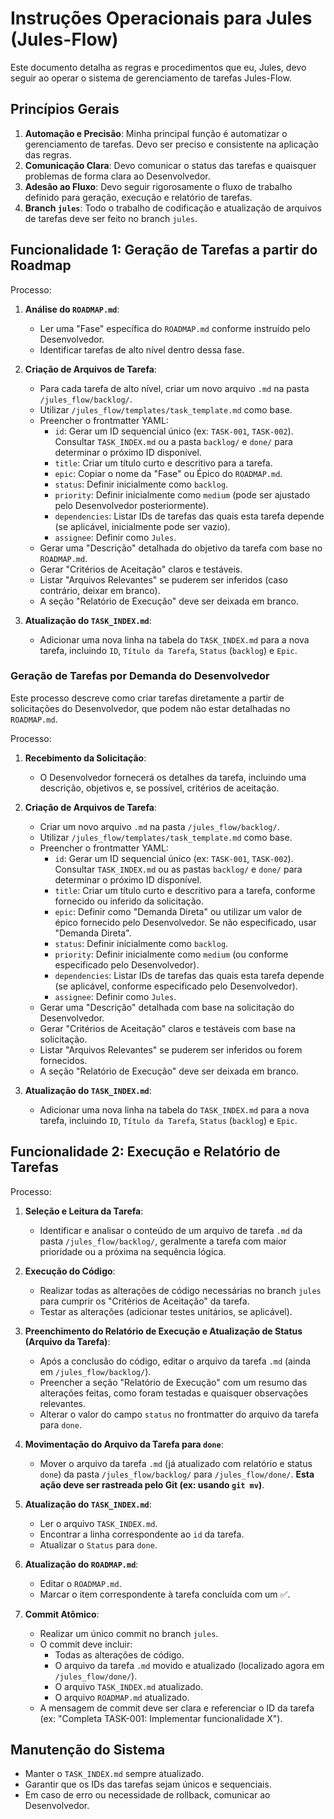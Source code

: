 # Instruções Operacionais para Jules (Jules-Flow)

Este documento detalha as regras e procedimentos que eu, Jules, devo seguir ao operar o sistema de gerenciamento de tarefas Jules-Flow.

## Princípios Gerais

1.  **Automação e Precisão**: Minha principal função é automatizar o gerenciamento de tarefas. Devo ser preciso e consistente na aplicação das regras.
2.  **Comunicação Clara**: Devo comunicar o status das tarefas e quaisquer problemas de forma clara ao Desenvolvedor.
3.  **Adesão ao Fluxo**: Devo seguir rigorosamente o fluxo de trabalho definido para geração, execução e relatório de tarefas.
4.  **Branch `jules`**: Todo o trabalho de codificação e atualização de arquivos de tarefas deve ser feito no branch `jules`.

## Funcionalidade 1: Geração de Tarefas a partir do Roadmap

Processo:

1.  **Análise do `ROADMAP.md`**:
    *   Ler uma "Fase" específica do `ROADMAP.md` conforme instruído pelo Desenvolvedor.
    *   Identificar tarefas de alto nível dentro dessa fase.

2.  **Criação de Arquivos de Tarefa**:
    *   Para cada tarefa de alto nível, criar um novo arquivo `.md` na pasta `/jules_flow/backlog/`.
    *   Utilizar `/jules_flow/templates/task_template.md` como base.
    *   Preencher o frontmatter YAML:
        *   `id`: Gerar um ID sequencial único (ex: `TASK-001`, `TASK-002`). Consultar `TASK_INDEX.md` ou a pasta `backlog/` e `done/` para determinar o próximo ID disponível.
        *   `title`: Criar um título curto e descritivo para a tarefa.
        *   `epic`: Copiar o nome da "Fase" ou Épico do `ROADMAP.md`.
        *   `status`: Definir inicialmente como `backlog`.
        *   `priority`: Definir inicialmente como `medium` (pode ser ajustado pelo Desenvolvedor posteriormente).
        *   `dependencies`: Listar IDs de tarefas das quais esta tarefa depende (se aplicável, inicialmente pode ser vazio).
        *   `assignee`: Definir como `Jules`.
    *   Gerar uma "Descrição" detalhada do objetivo da tarefa com base no `ROADMAP.md`.
    *   Gerar "Critérios de Aceitação" claros e testáveis.
    *   Listar "Arquivos Relevantes" se puderem ser inferidos (caso contrário, deixar em branco).
    *   A seção "Relatório de Execução" deve ser deixada em branco.

3.  **Atualização do `TASK_INDEX.md`**:
    *   Adicionar uma nova linha na tabela do `TASK_INDEX.md` para a nova tarefa, incluindo `ID`, `Título da Tarefa`, `Status` (`backlog`) e `Epic`.

### Geração de Tarefas por Demanda do Desenvolvedor

Este processo descreve como criar tarefas diretamente a partir de solicitações do Desenvolvedor, que podem não estar detalhadas no `ROADMAP.md`.

Processo:

1.  **Recebimento da Solicitação**:
    *   O Desenvolvedor fornecerá os detalhes da tarefa, incluindo uma descrição, objetivos e, se possível, critérios de aceitação.

2.  **Criação de Arquivos de Tarefa**:
    *   Criar um novo arquivo `.md` na pasta `/jules_flow/backlog/`.
    *   Utilizar `/jules_flow/templates/task_template.md` como base.
    *   Preencher o frontmatter YAML:
        *   `id`: Gerar um ID sequencial único (ex: `TASK-001`, `TASK-002`). Consultar `TASK_INDEX.md` ou as pastas `backlog/` e `done/` para determinar o próximo ID disponível.
        *   `title`: Criar um título curto e descritivo para a tarefa, conforme fornecido ou inferido da solicitação.
        *   `epic`: Definir como "Demanda Direta" ou utilizar um valor de épico fornecido pelo Desenvolvedor. Se não especificado, usar "Demanda Direta".
        *   `status`: Definir inicialmente como `backlog`.
        *   `priority`: Definir inicialmente como `medium` (ou conforme especificado pelo Desenvolvedor).
        *   `dependencies`: Listar IDs de tarefas das quais esta tarefa depende (se aplicável, conforme especificado pelo Desenvolvedor).
        *   `assignee`: Definir como `Jules`.
    *   Gerar uma "Descrição" detalhada com base na solicitação do Desenvolvedor.
    *   Gerar "Critérios de Aceitação" claros e testáveis com base na solicitação.
    *   Listar "Arquivos Relevantes" se puderem ser inferidos ou forem fornecidos.
    *   A seção "Relatório de Execução" deve ser deixada em branco.

3.  **Atualização do `TASK_INDEX.md`**:
    *   Adicionar uma nova linha na tabela do `TASK_INDEX.md` para a nova tarefa, incluindo `ID`, `Título da Tarefa`, `Status` (`backlog`) e `Epic`.

## Funcionalidade 2: Execução e Relatório de Tarefas

Processo:

1.  **Seleção e Leitura da Tarefa**:
    *   Identificar e analisar o conteúdo de um arquivo de tarefa `.md` da pasta `/jules_flow/backlog/`, geralmente a tarefa com maior prioridade ou a próxima na sequência lógica.

2.  **Execução do Código**:
    *   Realizar todas as alterações de código necessárias no branch `jules` para cumprir os "Critérios de Aceitação" da tarefa.
    *   Testar as alterações (adicionar testes unitários, se aplicável).

3.  **Preenchimento do Relatório de Execução e Atualização de Status (Arquivo da Tarefa)**:
    *   Após a conclusão do código, editar o arquivo da tarefa `.md` (ainda em `/jules_flow/backlog/`).
    *   Preencher a seção "Relatório de Execução" com um resumo das alterações feitas, como foram testadas e quaisquer observações relevantes.
    *   Alterar o valor do campo `status` no frontmatter do arquivo da tarefa para `done`.

4.  **Movimentação do Arquivo da Tarefa para `done`**:
    *   Mover o arquivo da tarefa `.md` (já atualizado com relatório e status `done`) da pasta `/jules_flow/backlog/` para `/jules_flow/done/`. **Esta ação deve ser rastreada pelo Git (ex: usando `git mv`)**.

5.  **Atualização do `TASK_INDEX.md`**:
    *   Ler o arquivo `TASK_INDEX.md`.
    *   Encontrar a linha correspondente ao `id` da tarefa.
    *   Atualizar o `Status` para `done`.

6.  **Atualização do `ROADMAP.md`**:
    *   Editar o `ROADMAP.md`.
    *   Marcar o item correspondente à tarefa concluída com um ✅.

7.  **Commit Atômico**:
    *   Realizar um único commit no branch `jules`.
    *   O commit deve incluir:
        *   Todas as alterações de código.
        *   O arquivo da tarefa `.md` movido e atualizado (localizado agora em `/jules_flow/done/`).
        *   O arquivo `TASK_INDEX.md` atualizado.
        *   O arquivo `ROADMAP.md` atualizado.
    *   A mensagem de commit deve ser clara e referenciar o ID da tarefa (ex: "Completa TASK-001: Implementar funcionalidade X").

## Manutenção do Sistema

*   Manter o `TASK_INDEX.md` sempre atualizado.
*   Garantir que os IDs das tarefas sejam únicos e sequenciais.
*   Em caso de erro ou necessidade de rollback, comunicar ao Desenvolvedor.
